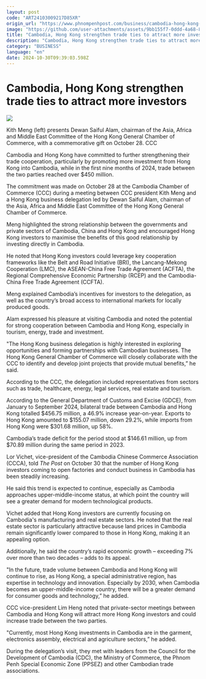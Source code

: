 ```yaml
---
layout: post
code: "ART24103009217D85XR"
origin_url: "https://www.phnompenhpost.com/business/cambodia-hong-kong-strengthen-trade-ties-to-attract-more-investors-"
image: "https://github.com/user-attachments/assets/9bb155f7-0ddd-4a68-88c4-1f0165c91a2c"
title: "Cambodia, Hong Kong strengthen trade ties to attract more investors"
description: "​​Cambodia, Hong Kong strengthen trade ties to attract more investors ​"
category: "BUSINESS"
language: "en"
date: 2024-10-30T09:39:03.598Z
---
```


# Cambodia, Hong Kong strengthen trade ties to attract more investors

![](https://github.com/user-attachments/assets/f07cf918-ea65-4e25-bffa-4010b2ce907c)

Kith Meng (left) presents Dewan Saiful Alam, chairman of the Asia, Africa and Middle East Committee of the Hong Kong General Chamber of Commerce, with a commemorative gift on October 28. CCC

Cambodia and Hong Kong have committed to further strengthening their trade cooperation, particularly by promoting more investment from Hong Kong into Cambodia, while in the first nine months of 2024, trade between the two parties reached over $450 million.

The commitment was made on October 28 at the Cambodia Chamber of Commerce (CCC) during a meeting between CCC president Kith Meng and a Hong Kong business delegation led by Dewan Saiful Alam, chairman of the Asia, Africa and Middle East Committee of the Hong Kong General Chamber of Commerce.

Meng highlighted the strong relationship between the governments and private sectors of Cambodia, China and Hong Kong and encouraged Hong Kong investors to maximise the benefits of this good relationship by investing directly in Cambodia.

He noted that Hong Kong investors could leverage key cooperation frameworks like the Belt and Road Initiative (BRI), the Lancang-Mekong Cooperation (LMC), the ASEAN-China Free Trade Agreement (ACFTA), the Regional Comprehensive Economic Partnership (RCEP) and the Cambodia-China Free Trade Agreement (CCFTA).

Meng explained Cambodia’s incentives for investors to the delegation, as well as the country’s broad access to international markets for locally produced goods.

Alam expressed his pleasure at visiting Cambodia and noted the potential for strong cooperation between Cambodia and Hong Kong, especially in tourism, energy, trade and investment.

"The Hong Kong business delegation is highly interested in exploring opportunities and forming partnerships with Cambodian businesses. The Hong Kong General Chamber of Commerce will closely collaborate with the CCC to identify and develop joint projects that provide mutual benefits,” he said.

According to the CCC, the delegation included representatives from sectors such as trade, healthcare, energy, legal services, real estate and tourism.

According to the General Department of Customs and Excise (GDCE), from January to September 2024, bilateral trade between Cambodia and Hong Kong totalled $456.75 million, a 46.9% increase year-on-year. Exports to Hong Kong amounted to $155.07 million, down 29.2%, while imports from Hong Kong were $301.68 million, up 58%. 

Cambodia’s trade deficit for the period stood at $146.61 million, up from $70.89 million during the same period in 2023.

Lor Vichet, vice-president of the Cambodia Chinese Commerce Association (CCCA), told _The Post_ on October 30 that the number of Hong Kong investors coming to open factories and conduct business in Cambodia has been steadily increasing. 

He said this trend is expected to continue, especially as Cambodia approaches upper-middle-income status, at which point the country will see a greater demand for modern technological products.

Vichet added that Hong Kong investors are currently focusing on Cambodia's manufacturing and real estate sectors. He noted that the real estate sector is particularly attractive because land prices in Cambodia remain significantly lower compared to those in Hong Kong, making it an appealing option. 

Additionally, he said the country’s rapid economic growth – exceeding 7% over more than two decades – adds to its appeal.

"In the future, trade volume between Cambodia and Hong Kong will continue to rise, as Hong Kong, a special administrative region, has expertise in technology and innovation. Especially by 2030, when Cambodia becomes an upper-middle-income country, there will be a greater demand for consumer goods and technology,” he added.

CCC vice-president Lim Heng noted that private-sector meetings between Cambodia and Hong Kong will attract more Hong Kong investors and could increase trade between the two parties.

"Currently, most Hong Kong investments in Cambodia are in the garment, electronics assembly, electrical and agriculture sectors,” he added.

During the delegation’s visit, they met with leaders from the Council for the Development of Cambodia (CDC), the Ministry of Commerce, the Phnom Penh Special Economic Zone (PPSEZ) and other Cambodian trade associations.